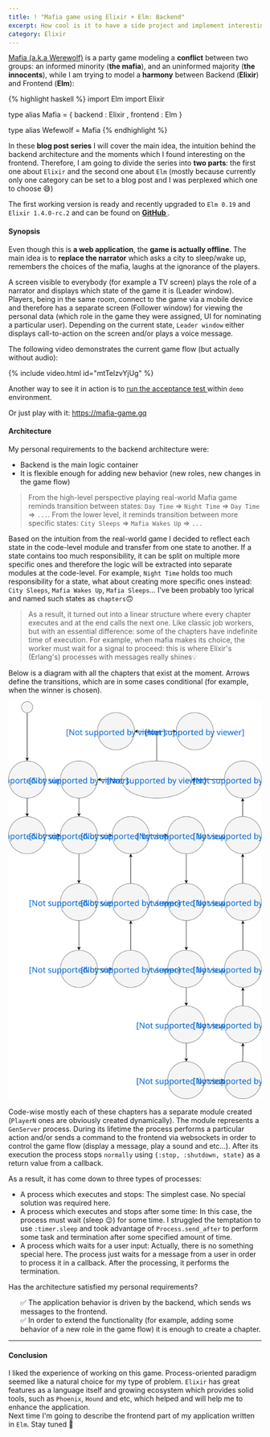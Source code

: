 ```yaml
---
title: ! "Mafia game using Elixir + Elm: Backend"
excerpt: How cool is it to have a side project and implement interesting ideas from time to time? Decided to check it out...🤫
category: Elixir
---
```


<a href="https://en.wikipedia.org/wiki/Mafia_(party_game)"> Mafia (a.k.a Werewolf)</a> is a party game modeling a <b>conflict</b> between two groups: an informed minority (<b>the mafia</b>), and an uninformed majority (<b>the innocents</b>), while I am trying to model a <b>harmony</b> between Backend (<b>Elixir</b>) and Frontend (<b>Elm</b>):

{% highlight haskell %}
import Elm
import Elixir

type alias Mafia =
   { backend : Elixir
   , frontend : Elm
   }

type alias Wefewolf = Mafia
{% endhighlight %}

In these <b>blog post series</b> I will cover the main idea, the intuition behind the backend architecture and the moments which I found interesting on the frontend. Therefore, I am going to divide the series into <b>two parts</b>: the first one about `Elixir` and the second one about `Elm` (mostly because currently only one category can be set to a blog post and I was perplexed which one to choose 😅)

The first working version is ready and recently upgraded to `Elm 0.19` and `Elixir 1.4.0-rc.2` and can be found on <a href="https://github.com/igor-drozdov/mafia" target="_blank"> <b> GitHub </b> </a>.

<h4> Synopsis </h4>
Even though this is <b>a web application</b>, the <b>game is actually offline</b>. The main idea is to <b>replace the narrator</b> which asks a city to sleep/wake up, remembers the choices of the mafia, laughs at the ignorance of the players.

A screen visible to everybody (for example a TV screen) plays the role of a narrator and displays which state of the game it is (Leader window). Players, being in the same room, connect to the game via a mobile device and therefore has a separate screen (Follower window) for viewing the personal data (which role in the game they were assigned, UI for nominating a particular user). Depending on the current state, `Leader window` either displays call-to-action on the screen and/or plays a voice message.

The following video demonstrates the current game flow (but actually without audio):

{% include video.html id="mtTelzvYjUg" %}

Another way to see it in action is to <a href="https://github.com/igor-drozdov/mafia#tests" target="_blank"> run the acceptance test </a> within `demo` environment.

Or just play with it: <a href="https://mafia-game.gq" target="_blank">https://mafia-game.gq</a>

<h4> Architecture </h4>

My personal requirements to the backend architecture were:
<ul>
  <li> Backend is the main logic container </li>
  <li> It is flexible enough for adding new behavior (new roles, new changes in the game flow) </li>
</ul>

<blockquote>
<p>
  From the high-level perspective playing real-world Mafia game reminds transition between states:
   <code class="highlighter-rouge">Day Time</code> ⇒
   <code class="highlighter-rouge">Night Time</code> ⇒
   <code class="highlighter-rouge">Day Time</code> ⇒
   <code class="highlighter-rouge">...</code>.
  From the lower level, it reminds transition between more specific states:
  <code class="highlighter-rouge">City Sleeps</code> ⇒
  <code class="highlighter-rouge">Mafia Wakes Up</code> ⇒
  <code class="highlighter-rouge">...</code>
</p>
</blockquote>

Based on the intuition from the real-world game I decided to reflect each state in the code-level module and transfer from one state to another.
If a state contains too much responsibility, it can be split on multiple more specific ones and therefore the logic will be extracted into separate modules at the code-level.
For example, `Night Time` holds too much responsibility for a state, what about creating more specific ones instead: `City Sleeps`, `Mafia Wakes Up`, `Mafia Sleeps`...
I've been probably too lyrical and named such states as `chapters`🙃

<blockquote>
<p>
As a result, it turned out into a linear structure where every chapter executes and at the end calls the next one.
Like classic job workers, but with an essential difference: some of the chapters have indefinite time of execution.
For example, when mafia makes its choice, the worker must wait for a signal to proceed: this is where Elixir's (Erlang's) processes with messages really shines💡
</p>
</blockquote>

Below is a diagram with all the chapters that exist at the moment. Arrows define the transitions, which are in some cases conditional (for example, when the winner is chosen).

<img src="/assets/images/posts/state-diagram.svg"/>

Code-wise mostly each of these chapters has a separate module created (`PlayerN` ones are obviously created dynamically). The module represents a `GenServer` process.  During its lifetime the process performs a particular action and/or sends a command to the frontend via websockets in order to control the game flow (display a message, play a sound and etc...). After its execution the process stops `normally` using `{:stop, :shutdown, state}` as a return value from a callback.

As a result, it has come down to three types of processes:
<ul>
<li>A process which executes and stops: The simplest case. No special solution was required here.</li>
<li>A process which executes and stops after some time: In this case, the process must wait (sleep 😉) for some time. I struggled the temptation to use <code class="highlighter-rouge">:timer.sleep</code> and took advantage of <code class="highlighter-rouge">Process.send_after</code> to perform some task and termination after some specified amount of time.</li>
<li>A process which waits for a user input: Actually, there is no something special here. The process just waits for a message from a user in order to process it in a callback. After the processing, it performs the termination.</li>
</ul>

Has the architecture satisfied my personal requirements?

<ul style="list-style: none;">
  <li> ✅ The application behavior is driven by the backend, which sends ws messages to the frontend. </li>
  <li> ✅ In order to extend the functionality (for example, adding some behavior of a new role in the game flow) it is enough to create a chapter. </li>
</ul>

<hr />
<h4> Conclusion </h4>

I liked the experience of working on this game. Process-oriented paradigm seemed like a natural choice for my type of problem. `Elixir` has great features as a language itself and growing ecosystem which provides solid tools, such as `Phoenix`, `Hound` and etc, which helped and will help me to enhance the application.
<br />
Next time I'm going to describe the frontend part of my application written in `Elm`. Stay tuned 🤙
